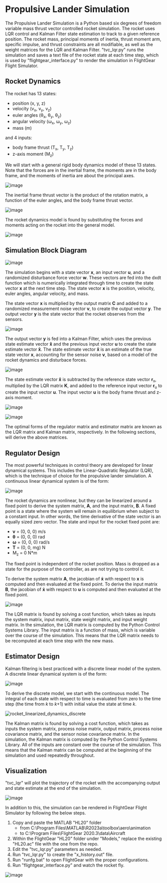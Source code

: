 # Propulsive Lander Simulation
The Propulsive Lander Simulation is a Python based six degrees of freedom variable mass thrust vector controlled rocket simulation. The rocket uses LQR control and Kalman Filter state estimation to track to a given reference position. The rocket mass, principal moments of inertia, thrust moment arm, specific impulse, and thrust constraints are all modifiable, as well as the weight matrices for the LQR and Kalman Filter. "tvc_lqr.py" runs the simulation and saves a text file of the rocket state at each time step, which is used by "flightgear_interface.py" to render the simulation in FlightGear Flight Simulator.

## Rocket Dynamics
The rocket has 13 states:
- position (x, y, z)
- velocity (v<sub>x</sub>, v<sub>y</sub>, v<sub>z</sub>)
- euler angles (θ<sub>x</sub>, θ<sub>y</sub>, θ<sub>z</sub>)
- angular velocity (ω<sub>x</sub>, ω<sub>y</sub>, ω<sub>z</sub>)
- mass (m)

and 4 inputs: 
- body frame thrust (T<sub>x</sub>, T<sub>y</sub>, T<sub>z</sub>)
- z-axis moment (M<sub>z</sub>)

We will start with a general rigid body dynamics model of these 13 states. Note that the forces are in the inertial frame, the moments are in the body frame, and the moments of inertia are about the principal axes.

![image](https://github.com/natronimo/TVC/assets/123428083/65920fd8-7568-4e34-9ee4-d4129b4936ab)

The inertial frame thrust vector is the product of the rotation matrix, a function of the euler angles, and the body frame thrust vector.

![image](https://github.com/natronimo/TVC/assets/123428083/ef76e3d4-d57f-4017-9a99-2a99e688a76c)

The rocket dynamics model is found by substituting the forces and moments acting on the rocket into the general model.

![image](https://github.com/natronimo/TVC/assets/123428083/e7f6ac6b-d724-46c5-b00d-22570029d96d)

## Simulation Block Diagram

![image](https://github.com/natronimo/TVC/assets/123428083/a94c63f2-d154-476a-966c-919c594e87e6)

The simulation begins with a state vector **x**, an input vector **u**, and a randomized disturbance force vector **w**. These vectors are fed into the dxdt function which is numerically integrated through time to create the state vector **x** at the next time step. The state vector **x** is the position, velocity, euler angles, angular velocity, and mass.

The state vector **x** is multiplied by the output matrix **C** and added to a randomized measurement noise vector **v**, to create the output vector **y**. The output vector **y** is the state vector that the rocket observes from the sensors.

![image](https://github.com/natronimo/TVC/assets/123428083/33a8caaa-c08e-40cf-95ac-3334449677e6)

The output vector **y** is fed into a Kalman Filter, which uses the previous state estimate vector **x̂** and the previous input vector **u** to create the state estimate vector **x̂**. The state estimate vector **x̂** is an estimate of the true state vector **x**, accounting for the sensor noise **v**, based on a model of the rocket dynamics and disturbace forces.

![image](https://github.com/natronimo/TVC/assets/123428083/4f1d0a1b-9206-4411-b5e6-49999b06c5f8)

The state estimate vector **x̂** is subtracted by the reference state vector **r**<sub>x</sub>, multiplied by the LQR matrix **K**, and added to the reference input vector **r**<sub>u</sub> to create the input vector **u**. The input vector **u** is the body frame thrust and z-axis moment.

![image](https://github.com/natronimo/TVC/assets/123428083/328a033d-048a-4b67-9500-546704b18e6b)

![image](https://github.com/natronimo/TVC/assets/123428083/cbe8823e-4036-4633-b1a0-cd3ffc658f60)

The optimal forms of the regulator matrix and estimator matrix are known as the LQR matrix and Kalman matrix, respectively. In the following sections, will derive the above matrices.

## Regulator Design
The most powerful techniques in control theory are developed for linear dynamical systems. This includes the Linear-Quadratic Regulator (LQR), which is the technique of choice for the propulsive lander simulation. A continuous linear dynamical system is of the form:

![image](https://github.com/natronimo/TVC/assets/123428083/2aef6a0d-afec-486b-bc27-de61871bdd85)

The rocket dynamics are nonlinear, but they can be linearized around a fixed point to derive the system matrix, **A**, and the input matrix, **B**. A fixed point is a state where the system will remain in equilibrium when subject to a constant input. In other words, the time derivative of the state vector is an equally sized zero vector.
The state and input for the rocket fixed point are:
- **v** = (0, 0, 0) m/s
- **θ** = (0, 0, 0) rad
- **ω** = (0, 0, 0) rad/s
- **T** = (0, 0, mg) N
- M<sub>z</sub> = 0 N*m

The fixed point is independent of the rocket position. Mass is dropped as a state for the purpose of the controller, as  are not trying to control it.

To derive the system matrix **A**, the jacobian of **ẋ** with respect to **x** is computed and then evaluated at the fixed point. To derive the input matrix **B**, the jacobian of **ẋ** with respect to **u** is computed and then evaluated at the fixed point.

![image](https://github.com/natronimo/TVC/assets/123428083/b17e75e2-8bdc-4f16-8638-f7cfc28f404d)

The LQR matrix is found by solving a cost function, which takes as inputs the system matrix, input matrix, state weight matrix, and input weight matrix. In the simulation, the LQR matrix is computed by the Python Control Systems Library. The input matrix is a function of mass, which is variable over the course of the simulation. This means that the LQR matrix needs to be recomputed at each time step with the new mass.

## Estimator Design
Kalman filtering is best practiced with a discrete linear model of the system. A discrete linear dynamical system is of the form:

![image](https://github.com/natronimo/TVC/assets/123428083/e76879f2-f1a0-4384-874d-dc86967bdae3)

To derive the discrete model, we start with the continuous model. The integral of each state with respect to time is evaluated from zero to the time step (the time from *k* to *k*+1) with initial value the state at time *k*.

![rocket_linearized_dynamics_discrete](https://github.com/natronimo/TVC/assets/123428083/a7144e90-4d59-43b4-9318-cbe47026f5d3)

The Kalman matrix is found by solving a cost function, which takes as inputs the system matrix, process noise matrix, output matrix, process noise covariance matrix, and the sensor noise covariance matrix. In the simulation, the Kalman matrix is computed by the Python Control Systems Library. All of the inputs are constant over the course of the simulation. This means that the Kalman matrix can be computed at the beginning of the simulation and used repeatedly throughout.

## Visualization
"tvc_lqr" will plot the trajectory of the rocket with the accompanying output and state estimate at the end of the simulation.

![image](https://github.com/natronimo/TVC/assets/123428083/73aeebdc-6e99-428e-ab36-108f6e59850f)

In addition to this, the simulation can be rendered in FlightGear Flight Simulator by following the below steps.

1. Copy and paste the MATLAB "HL20" folder
    - from  C:\Program Files\MATLAB\R2023a\toolbox\aero\animation
    - to    C:\Program Files\FlightGear 2020.3\data\Aircraft
2. Within the FlightGear "HL20" folder under "Models," replace the existing "HL20.ac" file with the one from the repo.
3. Edit the "tvc_lqr.py" parameters as needed.
4. Run "tvc_lqr.py" to create the "x_history.out" file.
5. Run "runfg.bat" to open FlightGear with the proper configurations.
6. Run "flightgear_interface.py" and watch the rocket fly.

![image](https://github.com/natronimo/TVC/assets/123428083/f251fd27-b43f-4cd9-8333-4fea34870105)
